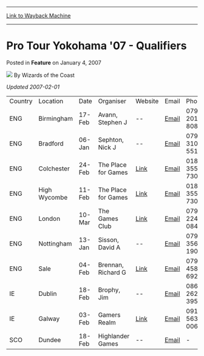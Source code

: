 
---
[Link to Wayback Machine](https://web.archive.org/web/20211021184912/https://magic.wizards.com/en/articles/archive/pro-tour-yokohama-07-qualifiers-2007-01-04)

[_metadata_:author]:- "Wizards of the Coast"
[_metadata_:description]:- "Updated 2007-02-01 Country Location Date Organiser Website Email Phone ENG Birmingham 17-Feb Avann, Stephen J -- Email 07989 201 808 ENG Bradford 06-Jan Sephton, Nick J -- Email 07975 310 551 ENG Colchester 24-Feb The Place for Games Link Email 01844 355 730 ENG High Wycombe 11-Feb The Place for Games Link Email 01844 355 730 ENG London 10-Mar The Games Club Link Email 07958"
[_metadata_:generator]:- "Drupal 7 (http://drupal.org)"
[_metadata_:node]:- "641806"
[_metadata_:publish_date]:- "2007-01-04"
[_metadata_:source]:- "div-main-content"
[_metadata_:title]:- "Pro Tour Yokohama '07 - Qualifiers"
[_metadata_:wayback_capture_timestamp]:- "2021-10-21 18:49:12"
[_metadata_:wayback_raw_url]:- "https://web.archive.org/web/20211021184912id_/https://magic.wizards.com/en/articles/archive/pro-tour-yokohama-07-qualifiers-2007-01-04"
[_metadata_:wayback_url]:- "https://magic.wizards.com/en/articles/archive/pro-tour-yokohama-07-qualifiers-2007-01-04"
---


Pro Tour Yokohama '07 - Qualifiers
==================================



 Posted in **Feature**
 on January 4, 2007 






![](https://media.magic.wizards.com/styles/auth_small/public/images/person/wizards_author.jpg)
By Wizards of the Coast












*Updated 2007-02-01*




|  |  |  |  |  |  |  |
| --- | --- | --- | --- | --- | --- | --- |
| Country | Location | Date | Organiser | Website | Email | Phone |
| ENG | Birmingham | 17-Feb | Avann, Stephen J | -- | [Email](mailto:stephen.avann@ntlworld.com?=subject=Pro%20Tour%20Yokohama%20Qualifier%20(magicthegathering.com)) | 07989 201 808 |
| ENG | Bradford | 06-Jan | Sephton, Nick J | -- | [Email](mailto:nick@dcijudge.co.uk?=subject=Pro%20Tour%20Yokohama%20Qualifier%20(magicthegathering.com)) | 07975 310 551 |
| ENG | Colchester | 24-Feb | The Place for Games | [Link](http://www.theplaceforgames.co.uk) | [Email](mailto:events@theplaceforgames.com?=subject=Pro%20Tour%20Yokohama%20Qualifier%20(magicthegathering.com)) | 01844 355 730 |
| ENG | High Wycombe | 11-Feb | The Place for Games | [Link](http://www.theplaceforgames.co.uk) | [Email](mailto:events@theplaceforgames.com?=subject=Pro%20Tour%20Yokohama%20Qualifier%20(magicthegathering.com)) | 01844 355 730 |
| ENG | London | 10-Mar | The Games Club | [Link](http://www.thegamesclub.org/mtg/tournaments/ptq/yokohama_07.htm) | [Email](mailto:play@thegamesclub.org?=subject=Pro%20Tour%20Yokohama%20Qualifier%20(magicthegathering.com)) | 07958 224 084 |
| ENG | Nottingham | 13-Jan | Sisson, David A | -- | [Email](mailto:dibs_magic@yahoo.co.uk?=subject=Pro%20Tour%20Yokohama%20Qualifier%20(magicthegathering.com)) | 07960 356 190 |
| ENG | Sale | 04-Feb | Brennan, Richard G | [Link](http://www.altrinchamgamers.co.uk) | [Email](mailto:altrinchamgamers@supanet.com?=subject=Pro%20Tour%20Yokohama%20Qualifier%20(magicthegathering.com)) | 07903 458 692 |
| IE | Dublin | 18-Feb | Brophy, Jim | -- | [Email](mailto:kbrophy@iol.ie?=subject=Pro%20Tour%20Yokohama%20Qualifier%20(magicthegathering.com)) | 086 262 3952 |
| IE | Galway | 03-Feb | Gamers Realm | [Link](http://www.gamersrealm.ie) | [Email](mailto:jim@gamersrealm.ie?=subject=Pro%20Tour%20Yokohama%20Qualifier%20(magicthegathering.com)) | 091 563 006 |
| SCO | Dundee | 18-Feb | Highlander Games | -- | [Email](mailto:gary.campbell1@homecall.co.uk?=subject=Pro%20Tour%20Yokohama%20Qualifier%20(magicthegathering.com)) | - |







